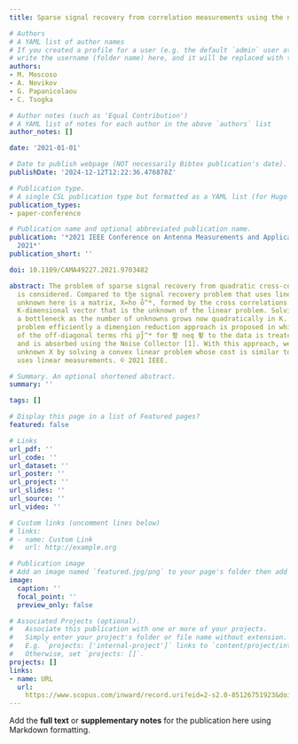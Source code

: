 ```yaml
---
title: Sparse signal recovery from correlation measurements using the noise collector

# Authors
# A YAML list of author names
# If you created a profile for a user (e.g. the default `admin` user at `content/authors/admin/`), 
# write the username (folder name) here, and it will be replaced with their full name and linked to their profile.
authors:
- M. Moscoso
- A. Novikov
- G. Papanicolaou
- C. Tsogka

# Author notes (such as 'Equal Contribution')
# A YAML list of notes for each author in the above `authors` list
author_notes: []

date: '2021-01-01'

# Date to publish webpage (NOT necessarily Bibtex publication's date).
publishDate: '2024-12-12T12:22:36.476878Z'

# Publication type.
# A single CSL publication type but formatted as a YAML list (for Hugo requirements).
publication_types:
- paper-conference

# Publication name and optional abbreviated publication name.
publication: '*2021 IEEE Conference on Antenna Measurements and Applications, CAMA
  2021*'
publication_short: ''

doi: 10.1109/CAMA49227.2021.9703482

abstract: The problem of sparse signal recovery from quadratic cross-correlation measurements
  is considered. Compared to the signal recovery problem that uses linear data, the
  unknown here is a matrix, X=h̊o o̊^*, formed by the cross correlations of r,̊ a
  K-dimensional vector that is the unknown of the linear problem. Solving for X creates
  a bottleneck as the number of unknowns grows now quadratically in K. To solve this
  problem efficiently a dimension reduction approach is proposed in which the contribution
  of the off-diagonal terms rh̊i ρj̊^* for 퐢 neq 퐣 to the data is treated as noise
  and is absorbed using the Noise Collector [1]. With this approach, we recover the
  unknown X by solving a convex linear problem whose cost is similar to the one that
  uses linear measurements. © 2021 IEEE.

# Summary. An optional shortened abstract.
summary: ''

tags: []

# Display this page in a list of Featured pages?
featured: false

# Links
url_pdf: ''
url_code: ''
url_dataset: ''
url_poster: ''
url_project: ''
url_slides: ''
url_source: ''
url_video: ''

# Custom links (uncomment lines below)
# links:
# - name: Custom Link
#   url: http://example.org

# Publication image
# Add an image named `featured.jpg/png` to your page's folder then add a caption below.
image:
  caption: ''
  focal_point: ''
  preview_only: false

# Associated Projects (optional).
#   Associate this publication with one or more of your projects.
#   Simply enter your project's folder or file name without extension.
#   E.g. `projects: ['internal-project']` links to `content/project/internal-project/index.md`.
#   Otherwise, set `projects: []`.
projects: []
links:
- name: URL
  url: 
    https://www.scopus.com/inward/record.uri?eid=2-s2.0-85126751923&doi=10.1109%2fCAMA49227.2021.9703482&partnerID=40&md5=0bc5c3a0b00d273137873930d84d3fd6
---
```


Add the **full text** or **supplementary notes** for the publication here using Markdown formatting.
